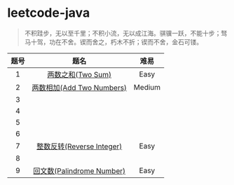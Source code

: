 # leetcode-java

> 不积跬步，无以至千里；不积小流，无以成江海。骐骥一跃，不能十步；驽马十驾，功在不舍。锲而舍之，朽木不折；锲而不舍，金石可镂。

题号|题名|难易
:---:|:---:|:---:
1|[两数之和(Two Sum)](https://github.com/DingYufan/leetcode-java/blob/master/easy/TwoSum.java)|Easy
2|[两数相加(Add Two Numbers)](https://github.com/DingYufan/leetcode-java/blob/master/medium/AddTwoNumbers.java)|Medium
3|
4|
5|
6|
7|[整数反转(Reverse Integer)](https://github.com/DingYufan/leetcode-java/blob/master/easy/ReverseInteger.java)|Easy
8|
9|[回文数(Palindrome Number)](https://github.com/DingYufan/leetcode-java/blob/master/easy/PalindromeNumber.java)|Easy

